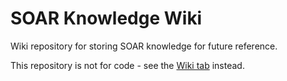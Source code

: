 # SOAR Knowledge Wiki
Wiki repository for storing SOAR knowledge for future reference.

This repository is not for code - see the [Wiki tab](https://github.com/usfsoar/wiki/wiki) instead.

